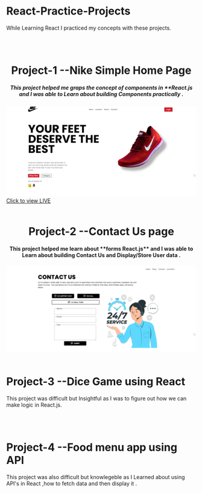 # React-Practice-Projects
<p>While Learning React I practiced my concepts with these projects.</p>

<br>
<br>
<h1 align="center">Project-1       --Nike Simple Home Page           </h1>
<h5 align="center">This project helped me graps the concept of components in **React.js and I was able to Learn about building Components practically .</h5>
<img src="https://github.com/tayyabsul3/React-Practice-Projects/blob/main/Screenshot%20(185).png?raw=true" alt="brand-page-project-image">
<a href="https://brand-page-orpin.vercel.app/">Click to view LIVE</a>
<br>
<br>
<h1 align="center" >Project-2      --Contact Us page           </h1>
<h4 align="center">This project helped me learn about **forms React.js** and I was able to Learn about building Contact Us and Display/Store  User data .</h4>
<img src="https://github.com/tayyabsul3/React-Practice-Projects/blob/main/Screenshot%20(186).png?raw=true" alt="Contact-page-project-image">
<br>
<br>
<h1>Project-3      --Dice Game using React          </h1>
<p>This project was difficult but Insightful as I was to figure out how we can make logic in React.js. </p>
<br>
<br>
<h1>Project-4      --Food menu app using API           </h1>
<p>This project was also difficult but knowlegeble  as I Learned about using API's in React ,how to fetch data and then display it .</p>
<br>
<br>

